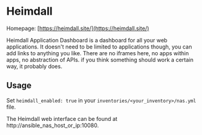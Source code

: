 # Heimdall

Homepage: [https://heimdall.site/](https://heimdall.site/)

Heimdall Application Dashboard is a dashboard for all your web applications. It doesn't
need to be limited to applications though, you can add links to anything you like. There
are no iframes here, no apps within apps, no abstraction of APIs. if you think something
should work a certain way, it probably does.

## Usage

Set `heimdall_enabled: true` in your `inventories/<your_inventory>/nas.yml` file.

The Heimdall web interface can be found at http://ansible_nas_host_or_ip:10080.
